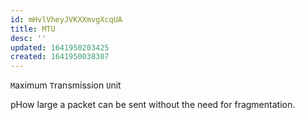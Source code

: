 ```yaml
---
id: mHvlVheyJVKXXmvgXcqUA
title: MTU
desc: ''
updated: 1641950203425
created: 1641950038307
---
```


`M`aximum `T`ransmission `U`nit 

pHow large a packet can be sent without the need for fragmentation.
